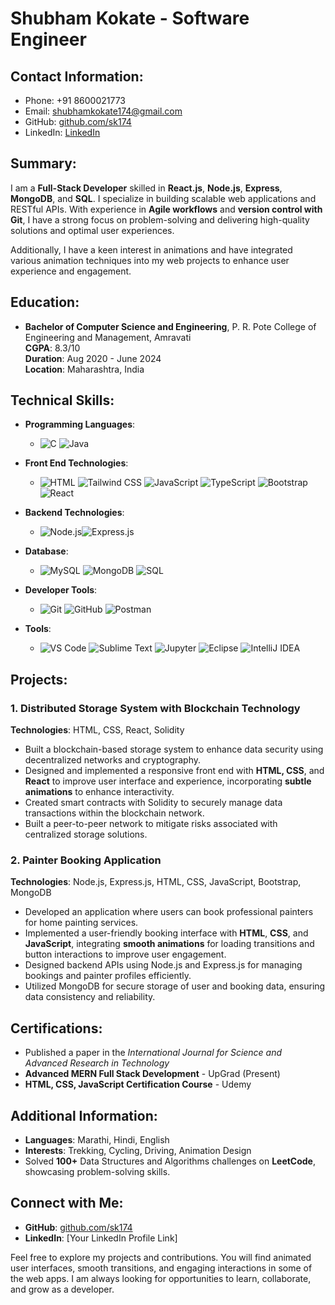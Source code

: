 # Shubham Kokate - Software Engineer

## Contact Information:
- Phone: +91 8600021773
- Email: shubhamkokate174@gmail.com
- GitHub: [github.com/sk174](https://github.com/sk174)
- LinkedIn: [LinkedIn](https://www.linkedin.com/in/shubham-kokate174/)

## Summary:
I am a **Full-Stack Developer** skilled in **React.js**, **Node.js**, **Express**, **MongoDB**, and **SQL**. I specialize in building scalable web applications and RESTful APIs. With experience in **Agile workflows** and **version control with Git**, I have a strong focus on problem-solving and delivering high-quality solutions and optimal user experiences.

Additionally, I have a keen interest in animations and have integrated various animation techniques into my web projects to enhance user experience and engagement.

## Education:
- **Bachelor of Computer Science and Engineering**, P. R. Pote College of Engineering and Management, Amravati  
  **CGPA**: 8.3/10  
  **Duration**: Aug 2020 - June 2024  
  **Location**: Maharashtra, India

## Technical Skills:
- **Programming Languages**:  
  - ![C](https://img.shields.io/badge/C-00599C?style=for-the-badge&logo=c&logoColor=white)   ![Java](https://img.shields.io/badge/Java-007396?style=for-the-badge&logo=java&logoColor=white)
  

- **Front End Technologies**:  
  - ![HTML](https://img.shields.io/badge/HTML5-E34F26?style=for-the-badge&logo=html5&logoColor=white)  ![Tailwind CSS](https://img.shields.io/badge/Tailwind%20CSS-06B6D4?style=for-the-badge&logo=tailwindcss&logoColor=white)  ![JavaScript](https://img.shields.io/badge/JavaScript-F7DF1E?style=for-the-badge&logo=javascript&logoColor=black)  ![TypeScript](https://img.shields.io/badge/TypeScript-3178C6?style=for-the-badge&logo=typescript&logoColor=white)   ![Bootstrap](https://img.shields.io/badge/Bootstrap-7952B3?style=for-the-badge&logo=bootstrap&logoColor=white)   ![React](https://img.shields.io/badge/React-61DAFB?style=for-the-badge&logo=react&logoColor=black)  
    
   
 
  


- **Backend Technologies**:  
  - ![Node.js](https://img.shields.io/badge/Node.js-339933?style=for-the-badge&logo=node.js&logoColor=white)![Express.js](https://img.shields.io/badge/Express.js-E34F26?style=for-the-badge&logo=express&logoColor=white)
    

- **Database**:  
  - ![MySQL](https://img.shields.io/badge/MySQL-4479A1?style=for-the-badge&logo=mysql&logoColor=white)   ![MongoDB](https://img.shields.io/badge/MongoDB-47A248?style=for-the-badge&logo=mongodb&logoColor=white)   ![SQL](https://img.shields.io/badge/SQL-003B57?style=for-the-badge&logo=sql&logoColor=white)
   
  

- **Developer Tools**:  
  - ![Git](https://img.shields.io/badge/Git-F05032?style=for-the-badge&logo=git&logoColor=white) ![GitHub](https://img.shields.io/badge/GitHub-E34F26?style=for-the-badge&logo=github&logoColor=white)  ![Postman](https://img.shields.io/badge/Postman-FF6C37?style=for-the-badge&logo=postman&logoColor=white) 

- **Tools**:  
  - ![VS Code](https://img.shields.io/badge/VS%20Code-007ACC?style=for-the-badge&logo=visualstudiocode&logoColor=white)    ![Sublime Text](https://img.shields.io/badge/Sublime%20Text-FF9800?style=for-the-badge&logo=sublimetext&logoColor=white) ![Jupyter](https://img.shields.io/badge/Jupyter-F37626?style=for-the-badge&logo=jupyter&logoColor=white)    ![Eclipse](https://img.shields.io/badge/Eclipse-2C2255?style=for-the-badge&logo=eclipse&logoColor=white)  ![IntelliJ IDEA](https://img.shields.io/badge/IntelliJ%20IDEA-E34F26?style=for-the-badge&logo=intellij-idea&logoColor=white)
   
   
 
    

## Projects:
### 1. **Distributed Storage System with Blockchain Technology**  
**Technologies**: HTML, CSS, React, Solidity  
- Built a blockchain-based storage system to enhance data security using decentralized networks and cryptography.
- Designed and implemented a responsive front end with **HTML, CSS**, and **React** to improve user interface and experience, incorporating **subtle animations** to enhance interactivity.
- Created smart contracts with Solidity to securely manage data transactions within the blockchain network.
- Built a peer-to-peer network to mitigate risks associated with centralized storage solutions.

### 2. **Painter Booking Application**  
**Technologies**: Node.js, Express.js, HTML, CSS, JavaScript, Bootstrap, MongoDB  
- Developed an application where users can book professional painters for home painting services.
- Implemented a user-friendly booking interface with **HTML**, **CSS**, and **JavaScript**, integrating **smooth animations** for loading transitions and button interactions to improve user engagement.
- Designed backend APIs using Node.js and Express.js for managing bookings and painter profiles efficiently.
- Utilized MongoDB for secure storage of user and booking data, ensuring data consistency and reliability.

## Certifications:
- Published a paper in the *International Journal for Science and Advanced Research in Technology*  
- **Advanced MERN Full Stack Development** - UpGrad (Present)  
- **HTML, CSS, JavaScript Certification Course** - Udemy

## Additional Information:
- **Languages**: Marathi, Hindi, English  
- **Interests**: Trekking, Cycling, Driving, Animation Design  
- Solved **100+** Data Structures and Algorithms challenges on **LeetCode**, showcasing problem-solving skills.

## Connect with Me:
- **GitHub**: [github.com/sk174](https://github.com/sk174)  
- **LinkedIn**: [Your LinkedIn Profile Link]

Feel free to explore my projects and contributions. You will find animated user interfaces, smooth transitions, and engaging interactions in some of the web apps. I am always looking for opportunities to learn, collaborate, and grow as a developer.


<!--
**sk174/sk174** is a ✨ _special_ ✨ repository because its `README.md` (this file) appears on your GitHub profile.

Here are some ideas to get you started:

- 🔭 I’m currently working on ...
- 🌱 I’m currently learning ...
- 👯 I’m looking to collaborate on ...
- 🤔 I’m looking for help with ...
- 💬 Ask me about ...
- 📫 How to reach me: ...
- 😄 Pronouns: ...
- ⚡ Fun fact: ...
-->
